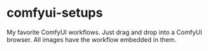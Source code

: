 # comfyui-setups

My favorite ComfyUI workflows.
Just drag and drop into a ComfyUI browser. All images have the workflow embedded in them.